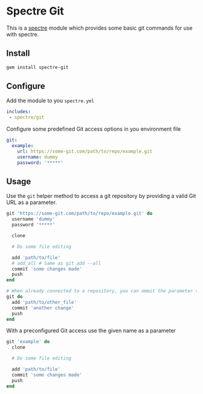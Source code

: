 # Spectre Git

This is a [spectre](https://bitbucket.org/cneubaur/spectre-core) module which provides some basic git commands for use with spectre.

## Install

```bash
gem install spectre-git
```

## Configure

Add the module to you `spectre.yml`

```yml
includes:
 - spectre/git
```

Configure some predefined Git access options in you environment file

```yml
git:
  example:
    url: https://some-git.com/path/to/repo/example.git
    username: dummy
    password: '*****'
```

## Usage

Use the `git` helper method to access a git repository by providing a valid Git URL as a parameter.

```ruby
git 'https://some-git.com/path/to/repo/example.git' do
  username 'dummy'
  password '*****'

  clone

  # Do some file editing

  add 'path/to/file'
  # add_all # Same as git add --all
  commit 'some changes made'
  push
end

# When already connected to a repository, you can ommit the parameter to use the last Git access configuration
git do
  add 'path/to/other_file'
  commit 'another change'
  push
end
```

With a preconfigured Git access use the given name as a parameter

```ruby
git 'example' do
  clone

  # Do some file editing

  add 'path/to/file'
  commit 'some changes made'
  push
end
```